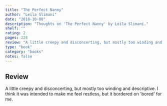 ```yaml
---
title: "The Perfect Nanny"
author: "Leïla Slimani"
date: "2018-10-08"
description: "Thoughts on 'The Perfect Nanny' by Leïla Slimani."
shelf: ""
rating: 2
pages: 228
review: "A little creepy and disconcerting, but mostly too winding and descriptive. I think it was intended to make me feel restless, but it bordered on 'bored' for me."
type: "book"
category: "books"
notes: false
---
```


## Review

A little creepy and disconcerting, but mostly too winding and descriptive. I think it was intended to make me feel restless, but it bordered on 'bored' for me.
